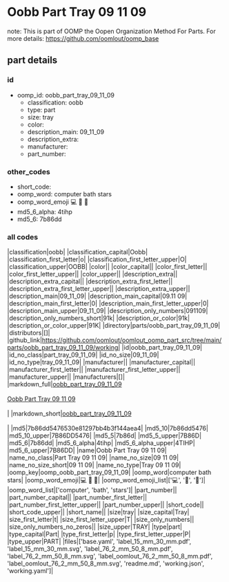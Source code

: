 # Oobb Part Tray 09 11 09  

note: This is part of OOMP the Oopen Organization Method For Parts. For more details: https://github.com/oomlout/oomp_base

##  part details





### id
* oomp_id: oobb_part_tray_09_11_09
  * classification: oobb
  * type: part
  * size: tray
  * color: 
  * description_main: 09_11_09
  * description_extra: 
  * manufacturer: 
  * part_number: 

### other_codes
* short_code: 
* oomp_word: computer bath stars
* oomp_word_emoji :computer: :bath: :stars:
* md5_6_alpha: 4tihp
* md5_6: 7b86dd

### all codes 
|classification|oobb|
|classification_capital|Oobb|
|classification_first_letter|o|
|classification_first_letter_upper|O|
|classification_upper|OOBB|
|color||
|color_capital||
|color_first_letter||
|color_first_letter_upper||
|color_upper||
|description_extra||
|description_extra_capital||
|description_extra_first_letter||
|description_extra_first_letter_upper||
|description_extra_upper||
|description_main|09_11_09|
|description_main_capital|09.11 09|
|description_main_first_letter|0|
|description_main_first_letter_upper|0|
|description_main_upper|09_11_09|
|description_only_numbers|091109|
|description_only_numbers_short|91k|
|description_or_color|91k|
|description_or_color_upper|91K|
|directory|parts/oobb_part_tray_09_11_09|
|distributors|[]|
|github_link|https://github.com/oomlout/oomlout_oomp_part_src/tree/main/parts/oobb_part_tray_09_11_09/working|
|id|oobb_part_tray_09_11_09|
|id_no_class|part_tray_09_11_09|
|id_no_size|09_11_09|
|id_no_type|tray_09_11_09|
|manufacturer||
|manufacturer_capital||
|manufacturer_first_letter||
|manufacturer_first_letter_upper||
|manufacturer_upper||
|manufacturers|[]|
|markdown_full|[oobb_part_tray_09_11_09](https://github.com/oomlout/oomlout_oomp_part_src/tree/main/parts/oobb_part_tray_09_11_09/working)<br>[](https://github.com/oomlout/oomlout_oomp_part_src/tree/main/parts/oobb_part_tray_09_11_09/working)<br>[Oobb Part Tray 09 11 09](https://github.com/oomlout/oomlout_oomp_part_src/tree/main/parts/oobb_part_tray_09_11_09/working)<br><br>|
|markdown_short|[oobb_part_tray_09_11_09](https://github.com/oomlout/oomlout_oomp_part_src/tree/main/parts/oobb_part_tray_09_11_09/working)<br><br>|
|md5|7b86dd5476530e81297bb4b3f144aea4|
|md5_10|7b86dd5476|
|md5_10_upper|7B86DD5476|
|md5_5|7b86d|
|md5_5_upper|7B86D|
|md5_6|7b86dd|
|md5_6_alpha|4tihp|
|md5_6_alpha_upper|4TIHP|
|md5_6_upper|7B86DD|
|name|Oobb Part Tray 09 11 09|
|name_no_class|Part Tray 09 11 09|
|name_no_size|09 11 09|
|name_no_size_short|09 11 09|
|name_no_type|Tray 09 11 09|
|oomp_key|oomp_oobb_part_tray_09_11_09|
|oomp_word|computer bath stars|
|oomp_word_emoji|:computer: :bath: :stars:|
|oomp_word_emoji_list|[':computer:', ':bath:', ':stars:']|
|oomp_word_list|['computer', 'bath', 'stars']|
|part_number||
|part_number_capital||
|part_number_first_letter||
|part_number_first_letter_upper||
|part_number_upper||
|short_code||
|short_code_upper||
|short_name||
|size|tray|
|size_capital|Tray|
|size_first_letter|t|
|size_first_letter_upper|T|
|size_only_numbers||
|size_only_numbers_no_zeros||
|size_upper|TRAY|
|type|part|
|type_capital|Part|
|type_first_letter|p|
|type_first_letter_upper|P|
|type_upper|PART|
|files|['base.yaml', 'label_15_mm_30_mm.pdf', 'label_15_mm_30_mm.svg', 'label_76_2_mm_50_8_mm.pdf', 'label_76_2_mm_50_8_mm.svg', 'label_oomlout_76_2_mm_50_8_mm.pdf', 'label_oomlout_76_2_mm_50_8_mm.svg', 'readme.md', 'working.json', 'working.yaml']|
